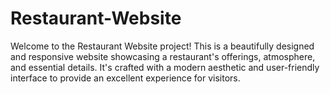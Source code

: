 # Restaurant-Website
Welcome to the Restaurant Website project! This is a beautifully designed and responsive website showcasing a restaurant's offerings, atmosphere, and essential details. It's crafted with a modern aesthetic and user-friendly interface to provide an excellent experience for visitors.
